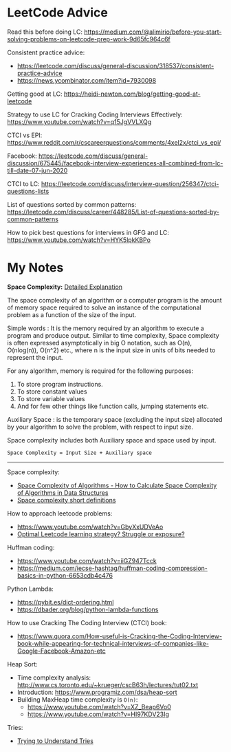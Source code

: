 # LeetCode Advice

Read this before doing LC:
https://medium.com/@alimirio/before-you-start-solving-problems-on-leetcode-prep-work-9d65fc964c6f

Consistent practice advice:
- https://leetcode.com/discuss/general-discussion/318537/consistent-practice-advice
- https://news.ycombinator.com/item?id=7930098

Getting good at LC:
https://heidi-newton.com/blog/getting-good-at-leetcode

Strategy to use LC for Cracking Coding Interviews Effectively:
https://www.youtube.com/watch?v=q15JgVVLXQg

CTCI vs EPI:
https://www.reddit.com/r/cscareerquestions/comments/4xel2x/ctci_vs_epi/

Facebook:
https://leetcode.com/discuss/general-discussion/675445/facebook-interview-experiences-all-combined-from-lc-till-date-07-jun-2020

CTCI to LC:
https://leetcode.com/discuss/interview-question/256347/ctci-questions-lists

List of questions sorted by common patterns:
https://leetcode.com/discuss/career/448285/List-of-questions-sorted-by-common-patterns

How to pick best questions for interviews in GFG and LC:
https://www.youtube.com/watch?v=HYK5lpkKBPo

# My Notes

**Space Complexity:** [Detailed Explanation](https://www.youtube.com/watch?v=yOb0BL-84h8)

The space complexity of an algorithm or a computer program is the amount of memory space required to solve an instance of the computational problem as a function of the size of the input.

Simple words : It is the memory required by an algorithm to execute a program and produce output. Similar to time complexity, Space complexity is often expressed asymptotically in big O notation, such as O(n), O(nlog(n)), O(n^2) etc., where n is the input size in units of bits needed to represent the input.

For any algorithm, memory is required for the following purposes:

1. To store program instructions.
2. To store constant values
3. To store variable values
4. And for few other things like function calls, jumping statements etc.

Auxiliary Space : is the temporary space (excluding the input size) allocated by your algorithm to solve the problem, with respect to input size.

Space complexity includes both Auxiliary space and space used by input.

`Space Complexity = Input Size + Auxiliary space`

---

Space complexity:

- [Space Complexity of Algorithms - How to Calculate Space Complexity of Algorithms in Data Structures
](https://www.youtube.com/watch?v=yOb0BL-84h8)
- [Space complexity short definitions](https://www.geeksforgeeks.org/g-fact-86/)

How to approach leetcode problems:

- https://www.youtube.com/watch?v=GbyXxUDVeAo
- [Optimal Leetcode learning strategy? Struggle or exposure?](https://www.reddit.com/r/cscareerquestions/comments/6rsxbm/optimal_leetcode_learning_strategy_struggle_or/dl971lp/)

Huffman coding:

- https://www.youtube.com/watch?v=iiGZ947Tcck
- https://medium.com/iecse-hashtag/huffman-coding-compression-basics-in-python-6653cdb4c476

Python Lambda:

- https://pybit.es/dict-ordering.html
- https://dbader.org/blog/python-lambda-functions

How to use Cracking The Coding Interview (CTCI) book:

- https://www.quora.com/How-useful-is-Cracking-the-Coding-Interview-book-while-appearing-for-technical-interviews-of-companies-like-Google-Facebook-Amazon-etc

Heap Sort:
- Time complexity analysis: http://www.cs.toronto.edu/~krueger/cscB63h/lectures/tut02.txt
- Introduction: https://www.programiz.com/dsa/heap-sort
- Building MaxHeap time complexity is `O(n)`:
  - https://www.youtube.com/watch?v=XZ_Beap6Vo0
  - https://www.youtube.com/watch?v=HI97KDV23Ig

Tries:
- [Trying to Understand Tries](https://medium.com/basecs/trying-to-understand-tries-3ec6bede0014)
